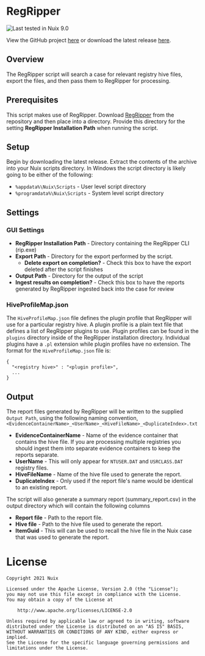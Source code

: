 RegRipper
=======

![Last tested in Nuix 9.0](https://img.shields.io/badge/Nuix-9.0-green.svg)

View the GitHub project [here](https://github.com/Nuix/Reg-Ripper) or download the latest release [here](https://github.com/Nuix/Reg-Ripper/releases).

## Overview
The RegRipper script will search a case for relevant registry hive files, export the files, and then pass them to RegRipper for processing.

## Prerequisites
This script makes use of RegRipper. Download [RegRipper](https://github.com/keydet89/RegRipper3.0) from the repository and then place into a directory.  Provide this directory for the setting **RegRipper Installation Path** when running the script.

## Setup

Begin by downloading the latest release.  Extract the contents of the archive into your Nuix scripts directory.  In Windows the script directory is likely going to be either of the following:

- `%appdata%\Nuix\Scripts` - User level script directory
- `%programdata%\Nuix\Scripts` - System level script directory

## Settings
### GUI Settings
- **RegRipper Installation Path** - Directory containing the RegRipper CLI (rip.exe)
- **Export Path** - Directory for the export performed by the script. 
	- **Delete export on completion?** - Check this box to have the export deleted after the script finishes
- **Output Path** - Directory for the output of the script
- **Ingest results on completion?** - Check this box to have the reports generated by RegRipper ingested back into the case for review

### HiveProfileMap.json
The `HiveProfileMap.json` file defines the plugin profile that RegRipper will use for a particular registry hive. 
A plugin profile is a plain text file that defines a list of RegRipper plugins to use. 
Plugin profiles can be found in the `plugins` directory inside of the RegRipper installation directory. 
Individual plugins have a `.pl` extension while plugin profiles have no extension.
The format for the `HiveProfileMap.json` file is:
```
{
  "<registry hive>" : "<plugin profile>",
  ...
}
```

## Output
The report files generated by RegRipper will be written to the supplied `Output Path`, using the following naming convention, `<EvidenceContainerName>_<UserName>_<HiveFileName>_<DuplicateIndex>.txt`

- **EvidenceContainerName** - Name of the evidence container that contains the hive file. If you are processing multiple registries you should ingest them into separate evidence containers to keep the reports separate.
- **UserName**  - This will only appear for `NTUSER.DAT` and `USRCLASS.DAT` registry files.
- **HiveFileName** - Name of the hive file used to generate the report.
- **DuplicateIndex** - Only used if the report file's name would be identical to an existing report.

The script will also generate a summary report (summary_report.csv) in the output directory which will contain the following columns
- **Report file** - Path to the report file.
- **Hive file** - Path to the hive file used to generate the report.
- **ItemGuid** - This will can be used to recall the hive file in the Nuix case that was used to generate the report.

# License

```
Copyright 2021 Nuix

Licensed under the Apache License, Version 2.0 (the "License");
you may not use this file except in compliance with the License.
You may obtain a copy of the License at

    http://www.apache.org/licenses/LICENSE-2.0

Unless required by applicable law or agreed to in writing, software
distributed under the License is distributed on an "AS IS" BASIS,
WITHOUT WARRANTIES OR CONDITIONS OF ANY KIND, either express or implied.
See the License for the specific language governing permissions and
limitations under the License.
```
